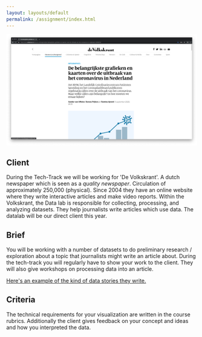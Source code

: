 ```yaml
---
layout: layouts/default
permalink: /assignment/index.html
---
```


![Volkskrant Article](../img/volkskrant.png)

## Client

During the Tech-Track we will be working for 'De Volkskrant'. A dutch newspaper which is seen as a _quality newspaper_. Circulation of approximately 250,000 (physical). Since 2004 they have an online website where they write interactive articles and make video reports. Within the Volkskrant, the Data lab is responsible for collecting, processing, and analyzing datasets. They help journalists write articles which use data. The datalab will be our direct client this year.

## Brief

You will be working with a number of datasets to do preliminary research / exploration about a topic that journalists might write an article about. During the tech-track you will regularly have to show your work to the client. They will also give workshops on processing data into an article. 

[Here's an example of the kind of data stories they write.](https://www.volkskrant.nl/nieuws-achtergrond/corona-wereldwijd-cijfers-over-het-coronavirus-in-alle-landen-op-een-rij~b14e8079/)

## Criteria

The technical requirements for your visualization are written in the course rubrics. Additionally the client gives feedback on your concept and ideas and how you interpreted the data.
